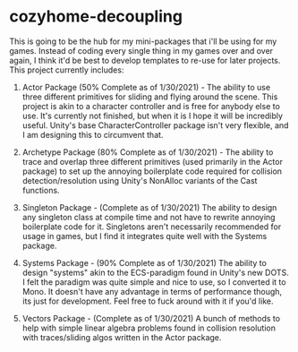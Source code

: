 # cozyhome-decoupling

This is going to be the hub for my mini-packages that i'll be using for my games. Instead of coding every single thing in my games over and over again, I think it'd be best to develop templates to re-use for later projects. This project currently includes:

1. Actor Package (50% Complete as of 1/30/2021) - The ability to use three different primitives for sliding and flying around the scene. This project is akin to a character controller and is free for anybody else to use. It's currently not finished, but when it is I hope it will be incredibly useful. Unity's base CharacterController package isn't very flexible, and I am designing this to circumvent that.

2. Archetype Package (80% Complete as of 1/30/2021) - The ability to trace and overlap three different primitives (used primarily in the Actor package) to set up the annoying boilerplate code required for collision detection/resolution using Unity's NonAlloc variants of the Cast functions.

3. Singleton Package - (Complete as of 1/30/2021) The ability to design any singleton class at compile time and not have to rewrite annoying boilerplate code for it. Singletons aren't necessarily recommended for usage in games, but I find it integrates quite well with the Systems package.

4. Systems Package - (90% Complete as of 1/30/2021) The ability to design "systems" akin to the ECS-paradigm found in Unity's new DOTS. I felt the paradigm was quite simple and nice to use, so I converted it to Mono. It doesn't have any advantage in terms of performance though, its just for development. Feel free to fuck around with it if you'd like.

5. Vectors Package - (Complete as of 1/30/2021) A bunch of methods to help with simple linear algebra problems found in collision resolution with traces/sliding algos written in the Actor package.
